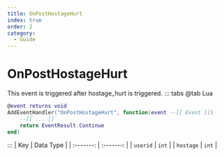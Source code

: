 ```yaml
---
title: OnPostHostageHurt
index: true
order: 2
category:
  - Guide
---
```


# OnPostHostageHurt
This event is triggered after hostage_hurt is triggered.
::: tabs
@tab Lua
```lua
@event returns void
AddEventHandler("OnPostHostageHurt", function(event --[[ Event ]])
    --[[ ... ]]
    return EventResult.Continue
end)
```

:::
|    Key    | Data Type |
| :-------: | :-------: |
|  `userid` |   `int`   |
| `hostage` |   `int`   |